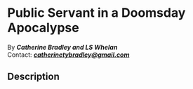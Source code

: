 # Public Servant in a Doomsday Apocalypse

By _**Catherine Bradley and LS Whelan**_</br>
Contact: _**catherinetybradley@gmail.com**_</br>

## Description
